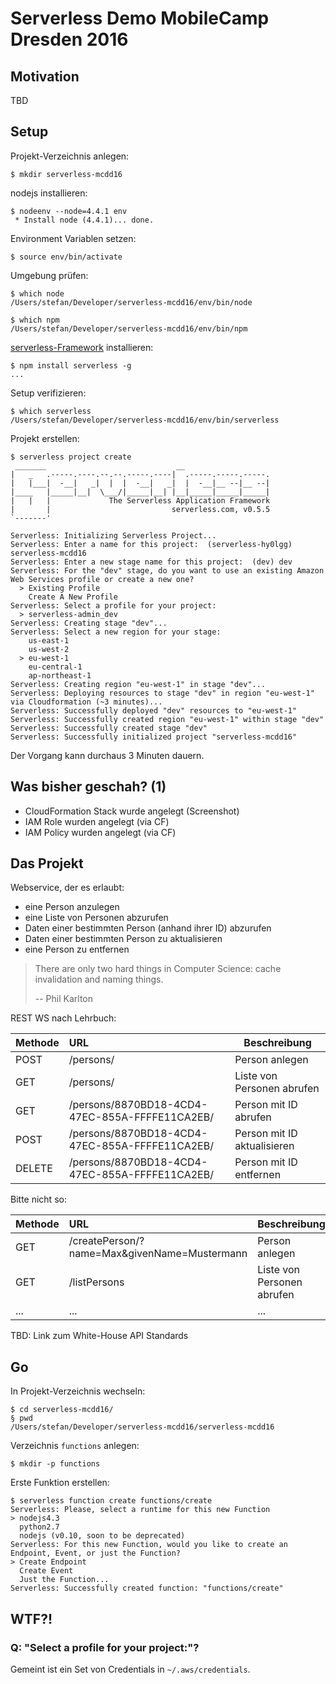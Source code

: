 # Serverless Demo MobileCamp Dresden 2016

## Motivation

TBD

## Setup

Projekt-Verzeichnis anlegen:

    $ mkdir serverless-mcdd16

nodejs installieren:

    $ nodeenv --node=4.4.1 env
     * Install node (4.4.1)... done.

Environment Variablen setzen:

    $ source env/bin/activate

Umgebung prüfen:

    $ which node
    /Users/stefan/Developer/serverless-mcdd16/env/bin/node

    $ which npm
    /Users/stefan/Developer/serverless-mcdd16/env/bin/npm

[serverless-Framework][serverless] installieren:

    $ npm install serverless -g
    ...

Setup verifizieren:

    $ which serverless
    /Users/stefan/Developer/serverless-mcdd16/env/bin/serverless

Projekt erstellen:

    $ serverless project create
     _______                             __
    |   _   .-----.----.--.--.-----.----|  .-----.-----.-----.
    |   |___|  -__|   _|  |  |  -__|   _|  |  -__|__ --|__ --|
    |____   |_____|__|  \___/|_____|__| |__|_____|_____|_____|
    |   |   |             The Serverless Application Framework
    |       |                           serverless.com, v0.5.5
    `-------'

    Serverless: Initializing Serverless Project...  
    Serverless: Enter a name for this project:  (serverless-hy0lgg) serverless-mcdd16
    Serverless: Enter a new stage name for this project:  (dev) dev
    Serverless: For the "dev" stage, do you want to use an existing Amazon Web Services profile or create a new one?
      > Existing Profile
        Create A New Profile
    Serverless: Select a profile for your project:
      > serverless-admin_dev
    Serverless: Creating stage "dev"...  
    Serverless: Select a new region for your stage:
        us-east-1
        us-west-2
      > eu-west-1
        eu-central-1
        ap-northeast-1
    Serverless: Creating region "eu-west-1" in stage "dev"...  
    Serverless: Deploying resources to stage "dev" in region "eu-west-1" via Cloudformation (~3 minutes)...  
    Serverless: Successfully deployed "dev" resources to "eu-west-1"  
    Serverless: Successfully created region "eu-west-1" within stage "dev"  
    Serverless: Successfully created stage "dev"  
    Serverless: Successfully initialized project "serverless-mcdd16"    

Der Vorgang kann durchaus 3 Minuten dauern.

## Was bisher geschah? (1)

*   CloudFormation Stack wurde angelegt (Screenshot)
*   IAM Role wurden angelegt (via CF)
*   IAM Policy wurden angelegt (via CF)

## Das Projekt

Webservice, der es erlaubt:

*   eine Person anzulegen
*   eine Liste von Personen abzurufen
*   Daten einer bestimmten Person (anhand ihrer ID) abzurufen
*   Daten einer bestimmten Person zu aktualisieren
*   eine Person zu entfernen

> There are only two hard things in Computer Science: cache invalidation and naming things.
>
> -- Phil Karlton

REST WS nach Lehrbuch:

| Methode | URL                                             | Beschreibung                 |
| :------ | :---------------------------------------------- | ---------------------------- |
| POST    | /persons/                                       | Person anlegen               |
| GET     | /persons/                                       | Liste von Personen abrufen   |
| GET     | /persons/8870BD18-4CD4-47EC-855A-FFFFE11CA2EB/  | Person mit ID abrufen        |
| POST    | /persons/8870BD18-4CD4-47EC-855A-FFFFE11CA2EB/  | Person mit ID aktualisieren  |
| DELETE  | /persons/8870BD18-4CD4-47EC-855A-FFFFE11CA2EB/  | Person mit ID entfernen      |

Bitte nicht so:

| Methode | URL                                             | Beschreibung                 |
| :------ | :---------------------------------------------- | ---------------------------- |
| GET     | /createPerson/?name=Max&givenName=Mustermann    | Person anlegen               |
| GET     | /listPersons                                    | Liste von Personen abrufen   |
| ...     | ...                                             | ...                          |

TBD: Link zum White-House API Standards

## Go

In Projekt-Verzeichnis wechseln:

    $ cd serverless-mcdd16/
    § pwd
    /Users/stefan/Developer/serverless-mcdd16/serverless-mcdd16

Verzeichnis `functions` anlegen:

    $ mkdir -p functions

Erste Funktion erstellen:

    $ serverless function create functions/create
    Serverless: Please, select a runtime for this new Function
    > nodejs4.3
      python2.7
      nodejs (v0.10, soon to be deprecated)
    Serverless: For this new Function, would you like to create an Endpoint, Event, or just the Function?
    > Create Endpoint
      Create Event
      Just the Function...
    Serverless: Successfully created function: "functions/create"



## WTF?!

### Q: "Select a profile for your project:"?

Gemeint ist ein Set von Credentials in `~/.aws/credentials`.

[serverless]: https://github.com/serverless/serverless
